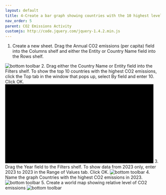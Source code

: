 ```yaml
---
layout: default
title: 4-Create a bar graph showing countries with the 10 highest levels of CO2 emissions in 2023
nav_order: 5
parent: CO2 Emissions Activity
customjs: http://code.jquery.com/jquery-1.4.2.min.js
---
```


1.	Create a new sheet. Drag the Annual CO2 emissions (per capita) field into the Columns shelf and either the Entity or Country Name field into the Rows shelf.
<img src="images\Tableau-5-1.gif" alt="bottom toolbar" style="width:480px;"> 
2.	Drag either the Country Name or Entity field into the Filters shelf. To show the top 10 countries with the highest CO2 emissions, click the Top tab in the window that pops up, select By field and enter 10. Click OK.
<img src="images\Tableau 5-2.gif" alt="bottom toolbar" style="width:480px;">
3.	Drag the Year field to the Filters shelf. To show data from 2023 only, enter 2023 to 2023 in the Range of Values tab. Click OK.
<img src="images\Tableau-5-3.gif" alt="bottom toolbar" style="width:480px;">
4.	Name the graph Countries with the highest CO2 emissions in 2023.
<img src="images\Tableau-5-4.gif" alt="bottom toolbar" style="width:480px;">
5. Create a world map showing relative level of CO2 emissions
<img src="images\Tableau-5-5.gif" alt="bottom toolbar" style="width:480px;">
